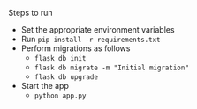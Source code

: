 Steps to run
- Set the appropriate environment variables
- Run `pip install -r requirements.txt`
- Perform migrations as follows
    - `flask db init`
    - `flask db migrate -m "Initial migration"`
    - `flask db upgrade`
- Start the app
    - `python app.py`
